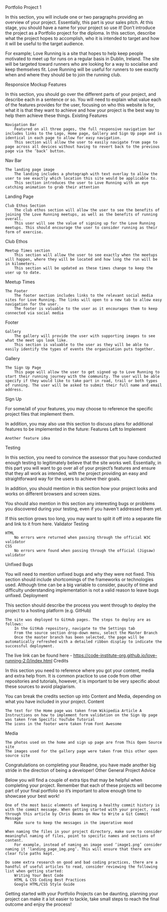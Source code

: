Portfolio Project 1

In this section, you will include one or two paragraphs providing an overview of your project. Essentially, this part is your sales pitch. At this stage, you should have a name for your project so use it! Don’t introduce the project as a Portfolio project for the diploma. In this section, describe what the project hopes to accomplish, who it is intended to target and how it will be useful to the target audience.

For example; Love Running is a site that hopes to help keep people motivated to meet up for runs on a regular basis in Dublin, Ireland. The site will be targeted toward runners who are looking for a way to socialise and keep themselves fit. Love Running will be useful for runners to see exactly when and where they should be to join the running club.

Responsice Mockup
Features

In this section, you should go over the different parts of your project, and describe each in a sentence or so. You will need to explain what value each of the features provides for the user, focusing on who this website is for, what it is that they want to achieve and how your project is the best way to help them achieve these things.
Existing Features

    Navigation Bar
        Featured on all three pages, the full responsive navigation bar includes links to the Logo, Home page, Gallery and Sign Up page and is identical in each page to allow for easy navigation.
        This section will allow the user to easily navigate from page to page across all devices without having to revert back to the previous page via the ‘back’ button.

Nav Bar

    The landing page image
        The landing includes a photograph with text overlay to allow the user to see exactly which location this site would be applicable to.
        This section introduces the user to Love Running with an eye catching animation to grab their attention

Landing Page

    Club Ethos Section
        The club ethos section will allow the user to see the benefits of joining the Love Running meetups, as well as the benefits of running overall.
        This user will see the value of signing up for the Love Running meetups. This should encourage the user to consider running as their form of exercise.

Club Ethos

    Meetup Times section
        This section will allow the user to see exactly when the meetups will happen, where they will be located and how long the run will be in kilometers.
        This section will be updated as these times change to keep the user up to date.

Meetup Times

    The Footer
        The footer section includes links to the relevant social media sites for Love Running. The links will open to a new tab to allow easy navigation for the user.
        The footer is valuable to the user as it encourages them to keep connected via social media

Footer

    Gallery
        The gallery will provide the user with supporting images to see what the meet ups look like.
        This section is valuable to the user as they will be able to easily identify the types of events the organisation puts together.

Gallery

    The Sign Up Page
        This page will allow the user to get signed up to Love Running to start their running journey with the community. The user will be able specify if they would like to take part in road, trail or both types of running. The user will be asked to submit their full name and email address.

Sign Up

For some/all of your features, you may choose to reference the specific project files that implement them.

In addition, you may also use this section to discuss plans for additional features to be implemented in the future:
Features Left to Implement

    Another feature idea

Testing

In this section, you need to convince the assessor that you have conducted enough testing to legitimately believe that the site works well. Essentially, in this part you will want to go over all of your project’s features and ensure that they all work as intended, with the project providing an easy and straightforward way for the users to achieve their goals.

In addition, you should mention in this section how your project looks and works on different browsers and screen sizes.

You should also mention in this section any interesting bugs or problems you discovered during your testing, even if you haven't addressed them yet.

If this section grows too long, you may want to split it off into a separate file and link to it from here.
Validator Testing

    HTML
        No errors were returned when passing through the official W3C validator
    CSS
        No errors were found when passing through the official (Jigsaw) validator

Unfixed Bugs

You will need to mention unfixed bugs and why they were not fixed. This section should include shortcomings of the frameworks or technologies used. Although time can be a big variable to consider, paucity of time and difficulty understanding implementation is not a valid reason to leave bugs unfixed.
Deployment

This section should describe the process you went through to deploy the project to a hosting platform (e.g. GitHub)

    The site was deployed to GitHub pages. The steps to deploy are as follows:
        In the GitHub repository, navigate to the Settings tab
        From the source section drop-down menu, select the Master Branch
        Once the master branch has been selected, the page will be automatically refreshed with a detailed ribbon display to indicate the successful deployment.

The live link can be found here - https://code-institute-org.github.io/love-running-2.0/index.html
Credits

In this section you need to reference where you got your content, media and extra help from. It is common practice to use code from other repositories and tutorials, however, it is important to be very specific about these sources to avoid plagiarism.

You can break the credits section up into Content and Media, depending on what you have included in your project.
Content

    The text for the Home page was taken from Wikipedia Article A
    Instructions on how to implement form validation on the Sign Up page was taken from Specific YouTube Tutorial
    The icons in the footer were taken from Font Awesome

Media

    The photos used on the home and sign up page are from This Open Source site
    The images used for the gallery page were taken from this other open source site

Congratulations on completing your Readme, you have made another big stride in the direction of being a developer!
Other General Project Advice

Below you will find a couple of extra tips that may be helpful when completing your project. Remember that each of these projects will become part of your final portfolio so it’s important to allow enough time to showcase your best work!

    One of the most basic elements of keeping a healthy commit history is with the commit message. When getting started with your project, read through this article by Chris Beams on How to Write a Git Commit Message
        Make sure to keep the messages in the imperative mood

    When naming the files in your project directory, make sure to consider meaningful naming of files, point to specific names and sections of content.
        For example, instead of naming an image used ‘image1.png’ consider naming it ‘landing_page_img.png’. This will ensure that there are clear file paths kept.

    Do some extra research on good and bad coding practices, there are a handful of useful articles to read, consider reviewing the following list when getting started:
        Writing Your Best Code
        HTML & CSS Coding Best Practices
        Google HTML/CSS Style Guide

Getting started with your Portfolio Projects can be daunting, planning your project can make it a lot easier to tackle, take small steps to reach the final outcome and enjoy the process!